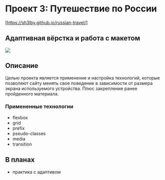 # Проект 3: Путешествие по России

[https://sh3lby.github.io/russian-travel/]

## Адаптивная вёрстка и работа с макетом

<img src=https://media.giphy.com/media/NmBvCW8ZAVWbwsGLfb/giphy.gif>

## Описание
Целью проекта является применение и настройка технологий, которые позволяют сайту менять свое поведение в зависимости от размера экрана используемого устройства. Плюс закрепление ранее пройденного материала.

### Примененные технологии
- flexbox
- grid
- prefix
- pseudo-classes
- media
- transition

## В планах
- практика с адаптивом
